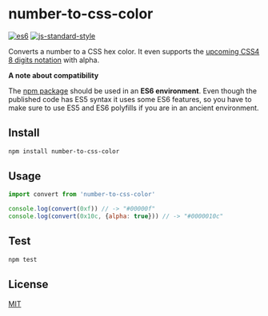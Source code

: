 # number-to-css-color

[![es6](https://camo.githubusercontent.com/d25414161ebfbbdd0f69a4a3e6a188a76ae2e82a/68747470733a2f2f696d672e736869656c64732e696f2f62616467652f65732d362d627269676874677265656e2e737667)](https://babeljs.io/docs/usage/polyfill/)
[![js-standard-style](https://img.shields.io/badge/code%20style-standard-brightgreen.svg?style=flat)](https://github.com/feross/standard)

Converts a number to a CSS hex color. It even supports the [upcoming CSS4 8 digits notation](https://drafts.csswg.org/css-color/#hex-notation) with alpha.

**A note about compatibility**

The [npm package](https://www.npmjs.com/package/number-to-css-color) should be used in
an **ES6 environment**. Even though the published code has ES5 syntax it uses
some ES6 features, so you have to make sure to use ES5 and ES6 polyfills if you
are in an ancient environment.

## Install

```bash
npm install number-to-css-color
```

## Usage

```javascript
import convert from 'number-to-css-color'

console.log(convert(0xf)) // -> "#00000f"
console.log(convert(0x10c, {alpha: true})) // -> "#0000010c"
```

## Test

```bash
npm test
```

## License

[MIT](LICENSE)

